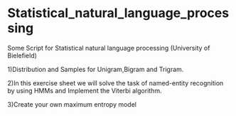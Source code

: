 # Statistical_natural_language_processing
Some Script for Statistical natural language processing (University of Bielefield)

1)Distribution and Samples for Unigram,Bigram and Trigram.

2)In this exercise sheet we will solve the task of named-entity recognition by using HMMs and Implement the Viterbi algorithm.

3)Create your own maximum entropy model 
